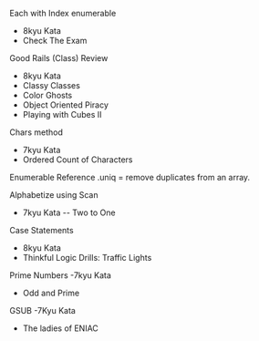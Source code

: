Each with Index enumerable 
 - 8kyu Kata
 - Check The Exam
 
Good Rails (Class) Review
- 8kyu Kata
- Classy Classes 
- Color Ghosts
- Object Oriented Piracy
- Playing with Cubes II


Chars method
- 7kyu Kata
- Ordered Count of Characters



Enumerable Reference
.uniq = remove duplicates from an array. 

Alphabetize using Scan
- 7kyu Kata
-- Two to One


Case Statements
- 8kyu Kata
- Thinkful Logic Drills: Traffic Lights

Prime Numbers
-7kyu Kata
- Odd and Prime

GSUB 
-7Kyu Kata
- The ladies of ENIAC